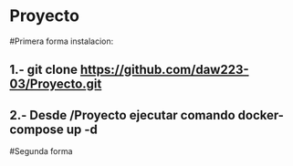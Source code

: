 # Proyecto


#Primera forma instalacion:
##  1.- git clone https://github.com/daw223-03/Proyecto.git
##  2.- Desde /Proyecto ejecutar comando docker-compose up -d
  
#Segunda forma

